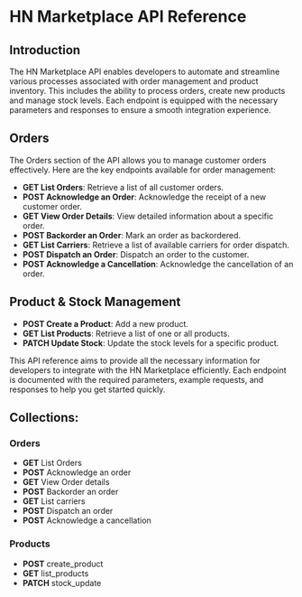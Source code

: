 # HN Marketplace API Reference

## Introduction
The HN Marketplace API enables developers to automate and streamline various processes associated with order management and product inventory. This includes the ability to process orders, create new products and manage stock levels. Each endpoint is equipped with the necessary parameters and responses to ensure a smooth integration experience.

## Orders
The Orders section of the API allows you to manage customer orders effectively. Here are the key endpoints available for order management:

- **GET List Orders**: Retrieve a list of all customer orders.
- **POST Acknowledge an Order**: Acknowledge the receipt of a new customer order.
- **GET View Order Details**: View detailed information about a specific order.
- **POST Backorder an Order**: Mark an order as backordered.
- **GET List Carriers**: Retrieve a list of available carriers for order dispatch.
- **POST Dispatch an Order**: Dispatch an order to the customer.
- **POST Acknowledge a Cancellation**: Acknowledge the cancellation of an order.

## Product & Stock Management
- **POST Create a Product**: Add a new product.
- **GET List Products**: Retrieve a list of one or all products.
- **PATCH Update Stock**: Update the stock levels for a specific product.

This API reference aims to provide all the necessary information for developers to integrate with the HN Marketplace efficiently. Each endpoint is documented with the required parameters, example requests, and responses to help you get started quickly.

## Collections:
### Orders
- **GET** List Orders
- **POST** Acknowledge an order
- **GET** View Order details
- **POST** Backorder an order
- **GET** List carriers
- **POST** Dispatch an order
- **POST** Acknowledge a cancellation

### Products
- **POST** create_product
- **GET** list_products
- **PATCH** stock_update
